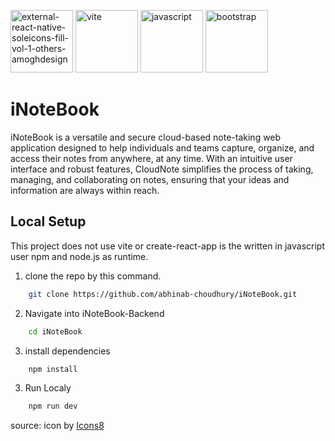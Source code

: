 [<img width="100" height="100" src="https://img.icons8.com/external-others-amoghdesign/100/external-react-native-soleicons-fill-vol-1-others-amoghdesign.png" alt="external-react-native-soleicons-fill-vol-1-others-amoghdesign"/>](https://react.dev/)
[<img width="100" height="100" src="https://img.icons8.com/fluency/100/vite.png" alt="vite"/>](https://vitejs.dev/)
[<img width="100" height="100" src="https://img.icons8.com/arcade/100/javascript.png" alt="javascript"/>](https://developer.mozilla.org/en-US/docs/Web/JavaScript)
[<img width="100" height="100" src="https://img.icons8.com/color-glass/100/bootstrap.png" alt="bootstrap"/>](https://getbootstrap.com/)

# iNoteBook
iNoteBook is a versatile and secure cloud-based note-taking web application designed to help individuals and teams capture, organize, and access their notes from anywhere, at any time. With an intuitive user interface and robust features, CloudNote simplifies the process of taking, managing, and collaborating on notes, ensuring that your ideas and information are always within reach.

## Local Setup

This project does not use vite or create-react-app is the written in javascript user npm and node.js as runtime.

1. clone the repo by this command.
``` bash
    git clone https://github.com/abhinab-choudhury/iNoteBook.git 
```
2. Navigate into iNoteBook-Backend
``` bash
    cd iNoteBook
```
3. install dependencies
``` bash
    npm install
```
3. Run Localy
``` bash
    npm run dev
```

source:
 <a  href="https://icons8.com/"></a> icon by <a href="https://icons8.com">Icons8</a>
